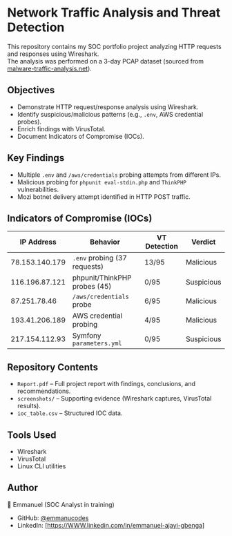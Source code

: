 # Network Traffic Analysis and Threat Detection

This repository contains my SOC portfolio project analyzing HTTP requests and responses using Wireshark.  
The analysis was performed on a 3-day PCAP dataset (sourced from [malware-traffic-analysis.net](https://www.malware-traffic-analysis.net)).

## Objectives
- Demonstrate HTTP request/response analysis using Wireshark.
- Identify suspicious/malicious patterns (e.g., `.env`, AWS credential probes).
- Enrich findings with VirusTotal.
- Document Indicators of Compromise (IOCs).

## Key Findings
- Multiple `.env` and `/aws/credentials` probing attempts from different IPs.
- Malicious probing for `phpunit eval-stdin.php` and `ThinkPHP` vulnerabilities.
- Mozi botnet delivery attempt identified in HTTP POST traffic.

## Indicators of Compromise (IOCs)
| IP Address       | Behavior | VT Detection | Verdict |
|------------------|----------|--------------|---------|
| 78.153.140.179   | `.env` probing (37 requests) | 13/95 | Malicious |
| 116.196.87.121   | phpunit/ThinkPHP probes (45) | 0/95  | Suspicious |
| 87.251.78.46     | `/aws/credentials` probe     | 6/95  | Malicious |
| 193.41.206.189   | AWS credential probing       | 4/95  | Malicious |
| 217.154.112.93   | Symfony `parameters.yml`     | 0/95  | Suspicious |

## Repository Contents
- `Report.pdf` – Full project report with findings, conclusions, and recommendations.
- `screenshots/` – Supporting evidence (Wireshark captures, VirusTotal results).
- `ioc_table.csv` – Structured IOC data.

## Tools Used
- Wireshark
- VirusTotal
- Linux CLI utilities

## Author
👤 Emmanuel (SOC Analyst in training)  
- GitHub: [@emmanucodes](https://github.com/emmanucodes)  
- LinkedIn: [https://WWW.linkedin.com/in/emmanuel-ajayi-gbenga]

